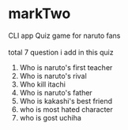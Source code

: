 # markTwo
CLI app Quiz game for naruto fans
</br>
</br>
total 7 question i add in this quiz 

1. Who is naruto's first teacher
2. Who is naruto's rival
3. Who kill itachi
4. Who is naruto's father
5. Who is kakashi's best friend
6. who is most hated character
7. who is gost uchiha

